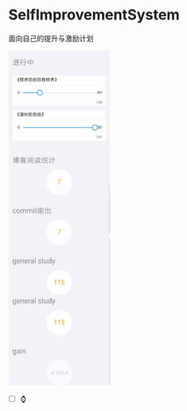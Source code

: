 # SelfImprovementSystem
面向自己的提升与激励计划

<img width='200' src='https://github.com/YangXinlei/SelfImprovementSystem/blob/master/index.jpeg'></img>

- [ ] ⌚️
